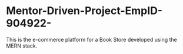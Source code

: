 # Mentor-Driven-Project-EmpID-904922-
This is the e-commerce platform for a Book Store developed using the MERN stack.  
